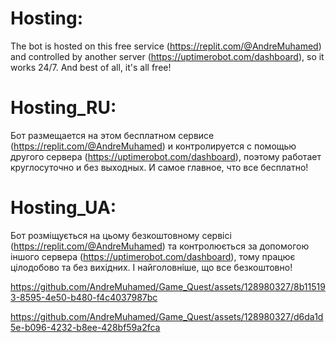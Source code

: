 # Hosting:

The bot is hosted on this free service (https://replit.com/@AndreMuhamed) and controlled by another server (https://uptimerobot.com/dashboard), so it works 24/7. And best of all, it's all free!

# Hosting_RU:

Бот размещается на этом бесплатном сервисе (https://replit.com/@AndreMuhamed) и контролируется с помощью другого сервера (https://uptimerobot.com/dashboard), поэтому работает круглосуточно и без выходных. И самое главное, что все бесплатно!

# Hosting_UA:

Бот розміщується на цьому безкоштовному сервісі (https://replit.com/@AndreMuhamed) та контролюється за допомогою іншого сервера (https://uptimerobot.com/dashboard), тому працює цілодобово та без вихідних. І найголовніше, що все безкоштовно!






https://github.com/AndreMuhamed/Game_Quest/assets/128980327/8b115193-8595-4e50-b480-f4c4037987bc










https://github.com/AndreMuhamed/Game_Quest/assets/128980327/d6da1d5e-b096-4232-b8ee-428bf59a2fca

